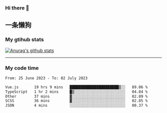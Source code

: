 ### Hi there 👋

## 一条懒狗
<!--
**kiss-me-quickly/kiss-me-quickly** is a ✨ _special_ ✨ repository because its `README.md` (this file) appears on your GitHub profile.

Here are some ideas to get you started:

- 🔭 I’m currently working on ...
- 🌱 I’m currently learning ...
- 👯 I’m looking to collaborate on ...
- 🤔 I’m looking for help with ...
- 💬 Ask me about ...
- 📫 How to reach me: ...
- 😄 Pronouns: ...
- ⚡ Fun fact: ...
-->


### My gtihub stats

[![Anurag's github stats](https://github-readme-stats.vercel.app/api?username=kiss-me-quickly)](https://github.com/anuraghazra/github-readme-stats)

***

### My code time

<!--START_SECTION:waka-->

```txt
From: 25 June 2023 - To: 02 July 2023

Vue.js       19 hrs 9 mins   ██████████████████████▒░░   89.06 %
TypeScript   1 hr 2 mins     █▒░░░░░░░░░░░░░░░░░░░░░░░   04.84 %
Other        37 mins         ▓░░░░░░░░░░░░░░░░░░░░░░░░   02.89 %
SCSS         36 mins         ▓░░░░░░░░░░░░░░░░░░░░░░░░   02.85 %
JSON         4 mins          ░░░░░░░░░░░░░░░░░░░░░░░░░   00.37 %
```

<!--END_SECTION:waka-->
